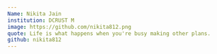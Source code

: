 ```yaml
---
Name: Nikita Jain
institution: DCRUST M 
image: https://github.com/nikita812.png
quote: Life is what happens when you're busy making other plans.
github: nikita812
---
```

